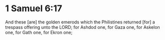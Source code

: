 # 1 Samuel 6:17

And these [are] the golden emerods which the Philistines returned [for] a trespass offering unto the LORD; for Ashdod one, for Gaza one, for Askelon one, for Gath one, for Ekron one;